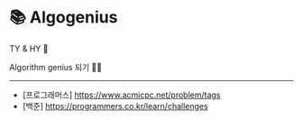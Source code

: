 # :books: Algogenius
TY & HY :two_women_holding_hands:

Algorithm genius 되기 :muscle::fire:

* * *
* [프로그래머스] https://www.acmicpc.net/problem/tags
* [백준] https://programmers.co.kr/learn/challenges
